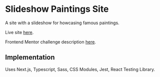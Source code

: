 # Slideshow Paintings Site
A site with a slideshow for howcasing famous paintings.

Live site [here](https://galleria-slideshow-site.lissajouslaser.repl.co).

Frontend Mentor challenge description [here](https://www.frontendmentor.io/challenges/galleria-slideshow-site-tEA4pwsa6).

## Implementation
Uses Next.js, Typescript, Sass, CSS Modules, Jest, React Testing Library.